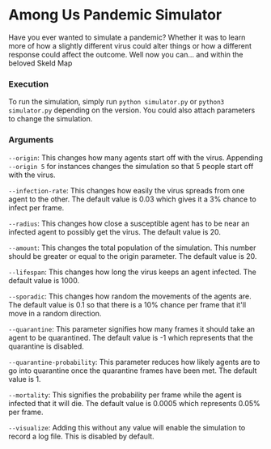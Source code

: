 # Among Us Pandemic Simulator
Have you ever wanted to simulate a pandemic? Whether it was to learn more of how a slightly different virus could alter things or how a different response could affect the outcome. Well now you can... and within the beloved Skeld Map

### Execution

To run the simulation, simply run ```python simulator.py``` or ```python3 simulator.py``` depending on the version. You could also attach parameters to change the simulation.

### Arguments

```--origin```: This changes how many agents start off with the virus. Appending ```--origin 5``` for instances changes the simulation so that 5 people start off with the virus.

```--infection-rate```: This changes how easily the virus spreads from one agent to the other. The default value is 0.03 which gives it a 3% chance to infect per frame.

```--radius```: This changes how close a susceptible agent has to be near an infected agent to possibly get the virus. The default value is 20.

```--amount```: This changes the total population of the simulation. This number should be greater or equal to the origin parameter. The default value is 20.

```--lifespan```: This changes how long the virus keeps an agent infected. The default value is 1000.

```--sporadic```: This changes how random the movements of the agents are. The default value is 0.1 so that there is a 10% chance per frame that it'll move in a random direction.

```--quarantine```: This parameter signifies how many frames it should take an agent to be quarantined. The default value is -1 which represents that the quarantine is disabled.

```--quarantine-probability```: This parameter reduces how likely agents are to go into quarantine once the quarantine frames have been met. The default value is 1.

```--mortality```: This signifies the probability per frame while the agent is infected that it will die. The default value is 0.0005 which represents 0.05% per frame.

```--visualize```: Adding this without any value will enable the simulation to record a log file. This is disabled by default.